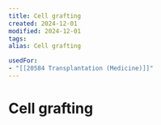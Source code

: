 ```yaml
---
title: Cell grafting
created: 2024-12-01
modified: 2024-12-01
tags: 
alias: Cell grafting

usedFor:
- "[[20584 Transplantation (Medicine)]]"
---
```

# Cell grafting
